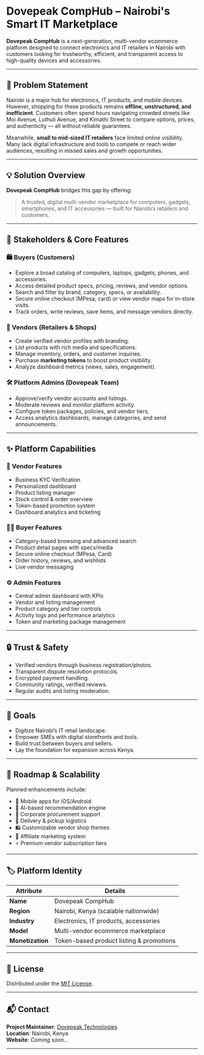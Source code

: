 # Dovepeak CompHub – Nairobi's Smart IT Marketplace

**Dovepeak CompHub** is a next-generation, multi-vendor ecommerce platform designed to connect electronics and IT retailers in Nairobi with customers looking for trustworthy, efficient, and transparent access to high-quality devices and accessories.

---

## 🚩 Problem Statement

Nairobi is a major hub for electronics, IT products, and mobile devices. However, shopping for these products remains **offline, unstructured, and inefficient**. Customers often spend hours navigating crowded streets like Moi Avenue, Luthuli Avenue, and Kimathi Street to compare options, prices, and authenticity — all without reliable guarantees.

Meanwhile, **small to mid-sized IT retailers** face limited online visibility. Many lack digital infrastructure and tools to compete or reach wider audiences, resulting in missed sales and growth opportunities.

---

## 💡 Solution Overview

**Dovepeak CompHub** bridges this gap by offering:

> A trusted, digital multi-vendor marketplace for computers, gadgets, smartphones, and IT accessories — built for Nairobi’s retailers and customers.

---

## 👥 Stakeholders & Core Features

### 🛍️ Buyers (Customers)
- Explore a broad catalog of computers, laptops, gadgets, phones, and accessories.
- Access detailed product specs, pricing, reviews, and vendor options.
- Search and filter by brand, category, specs, or availability.
- Secure online checkout (MPesa, card) or view vendor maps for in-store visits.
- Track orders, write reviews, save items, and message vendors directly.

### 🏪 Vendors (Retailers & Shops)
- Create verified vendor profiles with branding.
- List products with rich media and specifications.
- Manage inventory, orders, and customer inquiries.
- Purchase **marketing tokens** to boost product visibility.
- Analyze dashboard metrics (views, sales, engagement).

### 🛠️ Platform Admins (Dovepeak Team)
- Approve/verify vendor accounts and listings.
- Moderate reviews and monitor platform activity.
- Configure token packages, policies, and vendor tiers.
- Access analytics dashboards, manage categories, and send announcements.

---

## ✨ Platform Capabilities

### 🧾 Vendor Features
- Business KYC Verification
- Personalized dashboard
- Product listing manager
- Stock control & order overview
- Token-based promotion system
- Dashboard analytics and ticketing

### 🧑‍💻 Buyer Features
- Category-based browsing and advanced search
- Product detail pages with specs/media
- Secure online checkout (MPesa, Card)
- Order history, reviews, and wishlists
- Live vendor messaging

### ⚙️ Admin Features
- Central admin dashboard with KPIs
- Vendor and listing management
- Product category and tier controls
- Activity logs and performance analytics
- Token and marketing package management

---

## 🔒 Trust & Safety

- Verified vendors through business registration/photos.
- Transparent dispute resolution protocols.
- Encrypted payment handling.
- Community ratings, verified reviews.
- Regular audits and listing moderation.

---

## 🎯 Goals

- Digitize Nairobi’s IT retail landscape.
- Empower SMEs with digital storefronts and tools.
- Build trust between buyers and sellers.
- Lay the foundation for expansion across Kenya.

---

## 🔭 Roadmap & Scalability

Planned enhancements include:

- 📱 Mobile apps for iOS/Android
- 🤖 AI-based recommendation engine
- 💼 Corporate procurement support
- 🚚 Delivery & pickup logistics
- 🛍️ Customizable vendor shop themes
- 🤝 Affiliate marketing system
- ⭐ Premium vendor subscription tiers

---

## 🏷️ Platform Identity

| Attribute | Details |
|----------|---------|
| **Name** | Dovepeak CompHub |
| **Region** | Nairobi, Kenya (scalable nationwide) |
| **Industry** | Electronics, IT products, accessories |
| **Model** | Multi-vendor ecommerce marketplace |
| **Monetization** | Token-based product listing & promotions |

---


## 📢 License

Distributed under the [MIT License](LICENSE).

---

## 📬 Contact

**Project Maintainer**: [Dovepeak Technologies](mailto:contact@dovepeakdigital.com)  
**Location**: Nairobi, Kenya  
**Website**: _Coming soon..._

---

